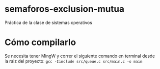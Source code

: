 # semaforos-exclusion-mutua
Práctica de la clase de sistemas operativos

# Cómo compilarlo
Se necesita tener MingW y correr el siguiente comando en terminal desde la raiz del proyecto:
`gcc -Iinclude src/queue.c src/main.c -o main`
